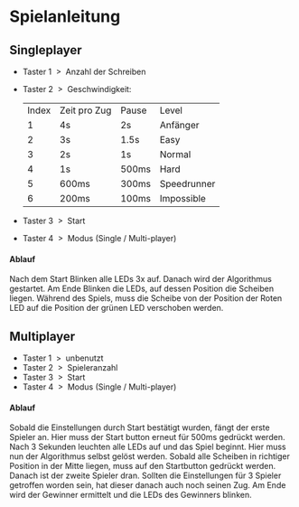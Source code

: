 # Spielanleitung

## Singleplayer
* Taster 1 &nbsp;>&nbsp; Anzahl der Schreiben
* Taster 2  &nbsp;>&nbsp; Geschwindigkeit:
  <table style="width:100%">
    <tr>
      <td>Index</td>
      <td>Zeit pro Zug</td>
      <td>Pause</td>
      <td>Level</td>
    </tr>
    <tr>
      <td>1</td>
      <td>4s</td>
      <td>2s</td>
      <td>Anfänger</td>
    </tr>
    <tr>
      <td>2</td>
      <td>3s</td>
      <td>1.5s</td>
      <td>Easy</td>
    </tr>
    <tr>
      <td>3</td>
      <td>2s</td>
      <td>1s</td>
      <td>Normal</td>
    </tr>
    <tr>
      <td>4</td>
      <td>1s</td>
      <td>500ms</td>
      <td>Hard</td>
    </tr>
    <tr>
      <td>5</td>
      <td>600ms</td>
      <td>300ms</td>
      <td>Speedrunner</td>
    </tr>
    <tr>
      <td>6</td>
      <td>200ms</td>
      <td>100ms</td>
      <td>Impossible</td>
    </tr>
    
  </table>

* Taster 3  &nbsp;>&nbsp; Start
* Taster 4  &nbsp;>&nbsp; Modus (Single / Multi-player)
#### Ablauf
Nach dem Start Blinken alle LEDs 3x auf. Danach wird der Algorithmus gestartet. Am Ende Blinken die LEDs, auf dessen Position die Scheiben liegen.
Während des Spiels, muss die Scheibe von der Position der Roten LED auf die Position der grünen LED verschoben werden.
## Multiplayer
* Taster 1 &nbsp;>&nbsp; unbenutzt
* Taster 2 &nbsp;>&nbsp; Spieleranzahl
* Taster 3 &nbsp;>&nbsp; Start
* Taster 4  &nbsp;>&nbsp; Modus (Single / Multi-player)

#### Ablauf
Sobald die Einstellungen durch Start bestätigt wurden, fängt der erste Spieler an. Hier muss der Start button erneut für 500ms gedrückt werden. Nach 3 Sekunden leuchten alle LEDs auf und das Spiel beginnt. Hier muss nun der Algorithmus selbst gelöst werden. Sobald alle Scheiben in richtiger Position in der Mitte liegen, muss auf den Startbutton gedrückt werden. Danach ist der zweite Spieler dran. Sollten die Einstellungen für 3 Spieler getroffen worden sein, hat dieser danach auch noch seinen Zug. Am Ende wird der Gewinner ermittelt und die LEDs des Gewinners blinken.


